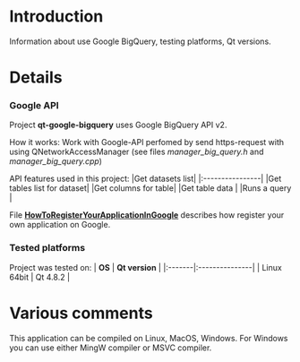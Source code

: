 # Introduction #

Information about use Google BigQuery, testing platforms, Qt versions.

# Details #

### Google API ###

Project **qt-google-bigquery** uses Google BigQuery API v2.

How it works:
Work with Google-API perfomed by send https-request with using QNetworkAccessManager (see files _manager\_big\_query.h_ and _manager\_big\_query.cpp_)

API features used in this project:
|Get datasets list|
|:----------------|
|Get tables list for dataset|
|Get columns for table|
|Get table data   |
|Runs a query     |

File **[HowToRegisterYourAppIicationInGoogle](http://code.google.com/p/qt-google-bigquery/wiki/HowToRegisterYourApplicationInGoogle)** describes how register your own application on Google.

### Tested platforms ###
Project was tested on:
| **OS** | **Qt version** |
|:-------|:---------------|
| Linux 64bit | Qt 4.8.2       |

# Various comments #

This application can be compiled on Linux, MacOS, Windows. For Windows you can use either MingW compiler or MSVC compiler.